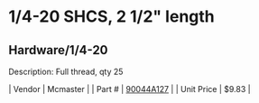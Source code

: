 # 1/4-20 SHCS, 2 1/2" length
## Hardware/1/4-20
Description: 	Full thread, qty 25 

| Vendor | Mcmaster | 
| Part # | [90044A127](http://www.mcmaster.com/) | 
| Unit Price | $9.83 | 

